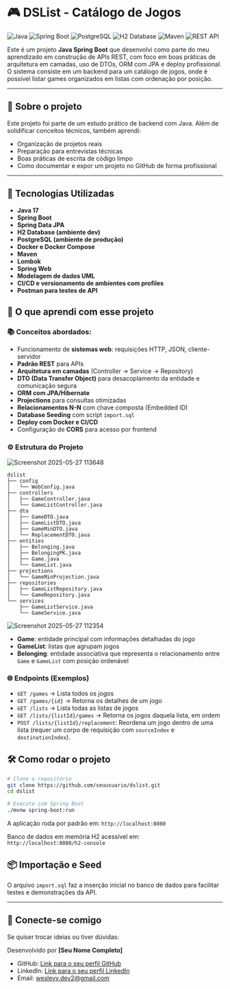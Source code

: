
# 🎮 DSList - Catálogo de Jogos

![Java](https://img.shields.io/badge/Java-ED8B00?style=for-the-badge&logo=openjdk&logoColor=white)
![Spring Boot](https://img.shields.io/badge/Spring_Boot-F2F4F9?style=for-the-badge&logo=spring-boot)
![PostgreSQL](https://img.shields.io/badge/PostgreSQL-316192?style=for-the-badge&logo=postgresql&logoColor=white)
![H2 Database](https://img.shields.io/badge/H2_Database-437299?style=for-the-badge&logo=h2&logoColor=white)
![Maven](https://img.shields.io/badge/Apache_Maven-C71A36?style=for-the-badge&logo=apache-maven&logoColor=white)
![REST API](https://img.shields.io/badge/REST_API-005C9C?style=for-the-badge&logo=rest-api&logoColor=white)

Este é um projeto **Java Spring Boot** que desenvolvi como parte do meu aprendizado em construção de APIs REST, com foco em boas práticas de arquitetura em camadas, uso de DTOs, ORM com JPA e deploy profissional. O sistema consiste em um backend para um catálogo de jogos, onde é possível listar games organizados em listas com ordenação por posição.

---

## 💼 Sobre o projeto

Este projeto foi parte de um estudo prático de backend com Java. Além de solidificar conceitos técnicos, também aprendi:

- Organização de projetos reais
- Preparação para entrevistas técnicas
- Boas práticas de escrita de código limpo
- Como documentar e expor um projeto no GitHub de forma profissional

---

## 🚀 Tecnologias Utilizadas

- **Java 17**
- **Spring Boot**
- **Spring Data JPA**
- **H2 Database (ambiente dev)**
- **PostgreSQL (ambiente de produção)**
- **Docker e Docker Compose**
- **Maven**
- **Lombok**
- **Spring Web**
- **Modelagem de dados UML**
- **CI/CD e versionamento de ambientes com profiles**
- **Postman para testes de API**

## 🧠 O que aprendi com esse projeto

### 📚 Conceitos abordados:
- Funcionamento de **sistemas web**: requisições HTTP, JSON, cliente-servidor
- **Padrão REST** para APIs
- **Arquitetura em camadas** (Controller → Service → Repository)
- **DTO (Data Transfer Object)** para desacoplamento da entidade e comunicação segura
- **ORM com JPA/Hibernate**
- **Projections** para consultas otimizadas
- **Relacionamentos N-N** com chave composta (Embedded ID)
- **Database Seeding** com script `import.sql`
- **Deploy com Docker e CI/CD**
- Configuração de **CORS** para acesso por frontend

### ⚙️ Estrutura do Projeto

![Screenshot 2025-05-27 113648](https://github.com/user-attachments/assets/8f14a993-f38b-4dfb-aec7-b6175a9ffbe7)

```
dslist
├── config
│   └── WebConfig.java
├── controllers
│   ├── GameController.java
│   └── GameListController.java
├── dto
│   ├── GameDTO.java
│   ├── GameListDTO.java
│   ├── GameMinDTO.java
│   └── ReplacementDTO.java
├── entities
│   ├── Belonging.java
│   ├── BelongingPK.java
│   ├── Game.java
│   └── GameList.java
├── projections
│   └── GameMinProjection.java
├── repositories
│   ├── GameListRepository.java
│   └── GameRepository.java
└── services
    ├── GameListService.java
    └── GameService.java
```

![Screenshot 2025-05-27 112354](https://github.com/user-attachments/assets/8ce39b9b-d27f-4b65-8a21-dc961a1dfec0)

- **Game**: entidade principal com informações detalhadas do jogo
- **GameList**: listas que agrupam jogos
- **Belonging**: entidade associativa que representa o relacionamento entre `Game` e `GameList` com posição ordenável


### 🌐 Endpoints (Exemplos)

- `GET /games` → Lista todos os jogos
- `GET /games/{id}` → Retorna os detalhes de um jogo
- `GET /lists` → Lista todas as listas de jogos
- `GET /lists/{listId}/games` → Retorna os jogos daquela lista, em ordem
- `POST /lists/{listId}/replacement`: Reordena um jogo dentro de uma lista (requer um corpo de requisição com `sourceIndex` e `destinationIndex`).

## 🛠️ Como rodar o projeto

```bash
# Clone o repositório
git clone https://github.com/seuusuario/dslist.git
cd dslist

# Execute com Spring Boot
./mvnw spring-boot:run
```

A aplicação roda por padrão em: `http://localhost:8080`

Banco de dados em memória H2 acessível em:  
`http://localhost:8080/h2-console`

## 📦 Importação e Seed

O arquivo `import.sql` faz a inserção inicial no banco de dados para facilitar testes e demonstrações da API.

---

## 🤝 Conecte-se comigo

Se quiser trocar ideias ou tiver dúvidas:

Desenvolvido por **[Seu Nome Completo]**

-   GitHub: [Link para o seu perfil GitHub](https://github.com/wesleyjao)
-   LinkedIn: [Link para o seu perfil LinkedIn](https://linkedin.com/in/wesley-joão-458b51359)
-   Email: wesleyy.dev2@gmail.com
